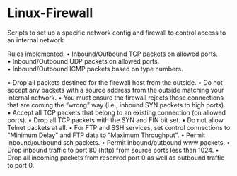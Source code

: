 # Linux-Firewall
Scripts to set up a specific network config and firewall to control access to an internal network

Rules implemented:
  • Inbound/Outbound TCP packets on allowed ports.  
  • Inbound/Outbound UDP packets on allowed ports.  
  • Inbound/Outbound ICMP packets based on type numbers.  
  
  • Drop all packets destined for the firewall host from the outside.
  • Do not accept any packets with a source address from the outside matching your internal network.
  • You must ensure the firewall rejects those connections that are coming the “wrong” way (i.e., inbound SYN packets to high ports).
  • Accept all TCP packets that belong to an existing connection (on allowed ports).
  • Drop all TCP packets with the SYN and FIN bit set.
  • Do not allow Telnet packets at all.
  • For FTP and SSH services, set control connections to "Minimum Delay" and FTP data to "Maximum Throughput".
  • Permit inbound/outbound ssh packets.
  • Permit inbound/outbound www packets.
  • Drop inbound traffic to port 80 (http) from source ports less than 1024.
  • Drop all incoming packets from reserved port 0 as well as outbound traffic to port 0.
